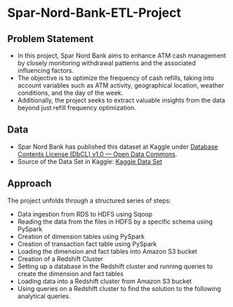 # Spar-Nord-Bank-ETL-Project

## Problem Statement

* In this project, Spar Nord Bank aims to enhance ATM cash management by closely monitoring withdrawal patterns and the associated influencing factors. 
* The objective is to optimize the frequency of cash refills, taking into account variables such as ATM activity, geographical location, weather conditions, and the day of the week.
* Additionally, the project seeks to extract valuable insights from the data beyond just refill frequency optimization.

## Data

* Spar Nord Bank has published this dataset at Kaggle under [Database Contents License (DbCL) v1.0 — Open Data Commons](https://opendatacommons.org/licenses/dbcl/1-0/).
* Source of the Data Set in Kaggle: [Kaggle Data Set](https://www.kaggle.com/sparnord/danish-atm-transactions)

## Approach

The project unfolds through a structured series of steps:

* Data ingestion from RDS to HDFS using Sqoop
* Reading the data from the files in HDFS by a specific schema using PySpark
* Creation of dimension tables using PySpark
* Creation of transaction fact table using PySpark
* Loading the dimension and fact tables into Amazon S3 bucket
* Creation of a Redshift Cluster
* Setting up a database in the Redshift cluster and running queries to create the dimension and fact tables
* Loading data into a Redshift cluster from Amazon S3 bucket
* Using queries on a Redshift cluster to find the solution to the following analytical queries.
